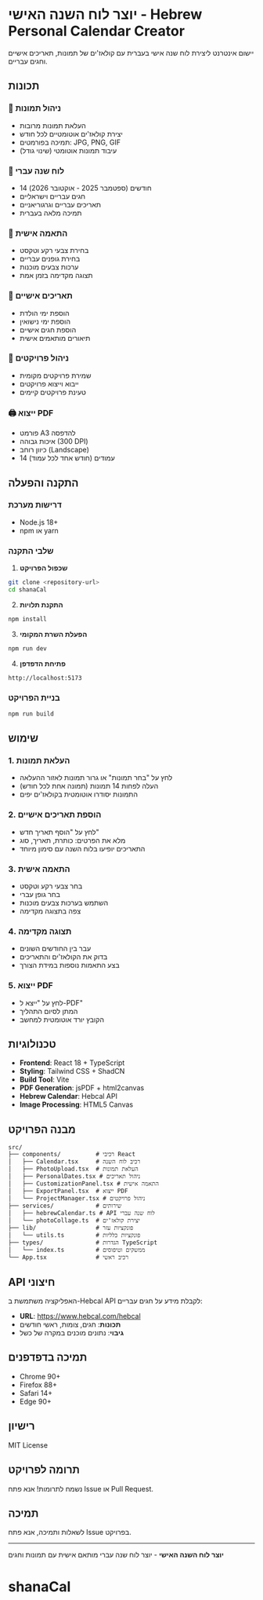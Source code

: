 # יוצר לוח השנה האישי - Hebrew Personal Calendar Creator

יישום אינטרנט ליצירת לוח שנה אישי בעברית עם קולאז'ים של תמונות, תאריכים אישיים וחגים עבריים.

## תכונות

### 📸 ניהול תמונות

- העלאת תמונות מרובות
- יצירת קולאז'ים אוטומטיים לכל חודש
- תמיכה בפורמטים: JPG, PNG, GIF
- עיבוד תמונות אוטומטי (שינוי גודל)

### 📅 לוח שנה עברי

- 14 חודשים (ספטמבר 2025 - אוקטובר 2026)
- חגים עבריים וישראליים
- תאריכים עבריים וגרגוריאניים
- תמיכה מלאה בעברית

### 🎨 התאמה אישית

- בחירת צבעי רקע וטקסט
- בחירת גופנים עבריים
- ערכות צבעים מוכנות
- תצוגה מקדימה בזמן אמת

### 📝 תאריכים אישיים

- הוספת ימי הולדת
- הוספת ימי נישואין
- הוספת חגים אישיים
- תיאורים מותאמים אישית

### 💾 ניהול פרויקטים

- שמירת פרויקטים מקומית
- ייבוא וייצוא פרויקטים
- טעינת פרויקטים קיימים

### 🖨️ ייצוא PDF

- פורמט A3 להדפסה
- איכות גבוהה (300 DPI)
- כיוון רוחב (Landscape)
- 14 עמודים (חודש אחד לכל עמוד)

## התקנה והפעלה

### דרישות מערכת

- Node.js 18+
- npm או yarn

### שלבי התקנה

1. **שכפול הפרויקט**

```bash
git clone <repository-url>
cd shanaCal
```

2. **התקנת תלויות**

```bash
npm install
```

3. **הפעלת השרת המקומי**

```bash
npm run dev
```

4. **פתיחת הדפדפן**

```
http://localhost:5173
```

### בניית הפרויקט

```bash
npm run build
```

## שימוש

### 1. העלאת תמונות

- לחץ על "בחר תמונות" או גרור תמונות לאזור ההעלאה
- העלה לפחות 14 תמונות (תמונה אחת לכל חודש)
- התמונות יסודרו אוטומטית בקולאז'ים יפים

### 2. הוספת תאריכים אישיים

- לחץ על "הוסף תאריך חדש"
- מלא את הפרטים: כותרת, תאריך, סוג
- התאריכים יופיעו בלוח השנה עם סימון מיוחד

### 3. התאמה אישית

- בחר צבעי רקע וטקסט
- בחר גופן עברי
- השתמש בערכות צבעים מוכנות
- צפה בתצוגה מקדימה

### 4. תצוגה מקדימה

- עבר בין החודשים השונים
- בדוק את הקולאז'ים והתאריכים
- בצע התאמות נוספות במידת הצורך

### 5. ייצוא PDF

- לחץ על "ייצא ל-PDF"
- המתן לסיום התהליך
- הקובץ יורד אוטומטית למחשב

## טכנולוגיות

- **Frontend**: React 18 + TypeScript
- **Styling**: Tailwind CSS + ShadCN
- **Build Tool**: Vite
- **PDF Generation**: jsPDF + html2canvas
- **Hebrew Calendar**: Hebcal API
- **Image Processing**: HTML5 Canvas

## מבנה הפרויקט

```
src/
├── components/          # רכיבי React
│   ├── Calendar.tsx     # רכיב לוח השנה
│   ├── PhotoUpload.tsx  # העלאת תמונות
│   ├── PersonalDates.tsx # ניהול תאריכים
│   ├── CustomizationPanel.tsx # התאמה אישית
│   ├── ExportPanel.tsx  # ייצוא PDF
│   └── ProjectManager.tsx # ניהול פרויקטים
├── services/            # שירותים
│   ├── hebrewCalendar.ts # API לוח שנה עברי
│   └── photoCollage.ts  # יצירת קולאז'ים
├── lib/                 # פונקציות עזר
│   └── utils.ts         # פונקציות כלליות
├── types/               # הגדרות TypeScript
│   └── index.ts         # ממשקים וטיפוסים
└── App.tsx              # רכיב ראשי
```

## API חיצוני

האפליקציה משתמשת ב-Hebcal API לקבלת מידע על חגים עבריים:

- **URL**: https://www.hebcal.com/hebcal
- **תכונות**: חגים, צומות, ראשי חודשים
- **גיבוי**: נתונים מוכנים במקרה של כשל

## תמיכה בדפדפנים

- Chrome 90+
- Firefox 88+
- Safari 14+
- Edge 90+

## רישיון

MIT License

## תרומה לפרויקט

נשמח לתרומות! אנא פתח Issue או Pull Request.

## תמיכה

לשאלות ותמיכה, אנא פתח Issue בפרויקט.

---

**יוצר לוח השנה האישי** - יוצר לוח שנה עברי מותאם אישית עם תמונות וחגים

# shanaCal
